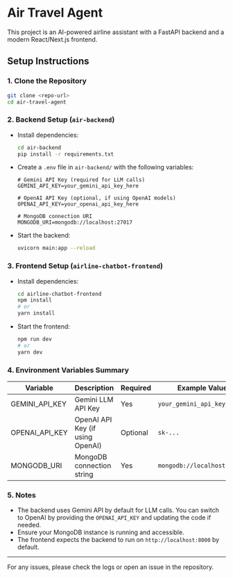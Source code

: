 # Air Travel Agent

This project is an AI-powered airline assistant with a FastAPI backend and a modern React/Next.js frontend.

## Setup Instructions

### 1. Clone the Repository
```bash
git clone <repo-url>
cd air-travel-agent
```

### 2. Backend Setup (`air-backend`)
- Install dependencies:
  ```bash
  cd air-backend
  pip install -r requirements.txt
  ```
- Create a `.env` file in `air-backend/` with the following variables:
  ```env
  # Gemini API Key (required for LLM calls)
  GEMINI_API_KEY=your_gemini_api_key_here

  # OpenAI API Key (optional, if using OpenAI models)
  OPENAI_API_KEY=your_openai_api_key_here

  # MongoDB connection URI
  MONGODB_URI=mongodb://localhost:27017
  ```
- Start the backend:
  ```bash
  uvicorn main:app --reload
  ```

### 3. Frontend Setup (`airline-chatbot-frontend`)
- Install dependencies:
  ```bash
  cd airline-chatbot-frontend
  npm install
  # or
  yarn install
  ```
- Start the frontend:
  ```bash
  npm run dev
  # or
  yarn dev
  ```

### 4. Environment Variables Summary
| Variable         | Description                        | Required | Example Value                  |
|------------------|------------------------------------|----------|-------------------------------|
| GEMINI_API_KEY   | Gemini LLM API Key                 | Yes      | `your_gemini_api_key_here`    |
| OPENAI_API_KEY   | OpenAI API Key (if using OpenAI)   | Optional | `sk-...`                      |
| MONGODB_URI      | MongoDB connection string          | Yes      | `mongodb://localhost:27017`   |

### 5. Notes
- The backend uses Gemini API by default for LLM calls. You can switch to OpenAI by providing the `OPENAI_API_KEY` and updating the code if needed.
- Ensure your MongoDB instance is running and accessible.
- The frontend expects the backend to run on `http://localhost:8000` by default.

---

For any issues, please check the logs or open an issue in the repository. 